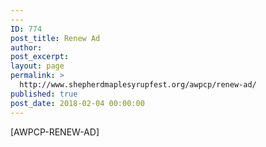 ```yaml
---
---
ID: 774
post_title: Renew Ad
author:
post_excerpt:
layout: page
permalink: >
  http://www.shepherdmaplesyrupfest.org/awpcp/renew-ad/
published: true
post_date: 2018-02-04 00:00:00
---
```

[AWPCP-RENEW-AD]